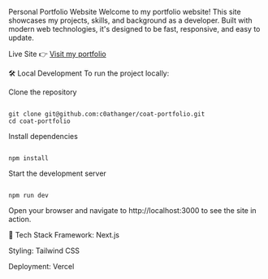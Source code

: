 Personal Portfolio Website
Welcome to my portfolio website! This site showcases my projects, skills, and background as a developer. Built with modern web technologies, it's designed to be fast, responsive, and easy to update.

Live Site
👉 [Visit my portfolio](https://coat-portfolio.vercel.app)

🛠️ Local Development
To run the project locally:

Clone the repository

<pre><code>
git clone git@github.com:c0athanger/coat-portfolio.git
cd coat-portfolio
</pre></code>


Install dependencies

<pre><code>
npm install
</pre></code>

Start the development server

<pre><code>
npm run dev
</pre></code>
Open your browser and navigate to http://localhost:3000 to see the site in action.

🧰 Tech Stack
Framework: Next.js 

Styling: Tailwind CSS

Deployment: Vercel